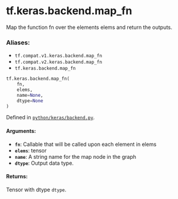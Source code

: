 <div itemscope itemtype="http://developers.google.com/ReferenceObject">
<meta itemprop="name" content="tf.keras.backend.map_fn" />
<meta itemprop="path" content="Stable" />
</div>

# tf.keras.backend.map_fn

Map the function fn over the elements elems and return the outputs.

### Aliases:

* `tf.compat.v1.keras.backend.map_fn`
* `tf.compat.v2.keras.backend.map_fn`
* `tf.keras.backend.map_fn`

``` python
tf.keras.backend.map_fn(
    fn,
    elems,
    name=None,
    dtype=None
)
```



Defined in [`python/keras/backend.py`](/code/stable/tensorflow/python/keras/backend.py).

<!-- Placeholder for "Used in" -->


#### Arguments:


* <b>`fn`</b>: Callable that will be called upon each element in elems
* <b>`elems`</b>: tensor
* <b>`name`</b>: A string name for the map node in the graph
* <b>`dtype`</b>: Output data type.


#### Returns:

Tensor with dtype `dtype`.
